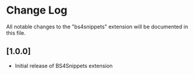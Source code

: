 # Change Log

All notable changes to the "bs4snippets" extension will be documented in this file.

## [1.0.0]

- Initial release of BS4Snippets extension
